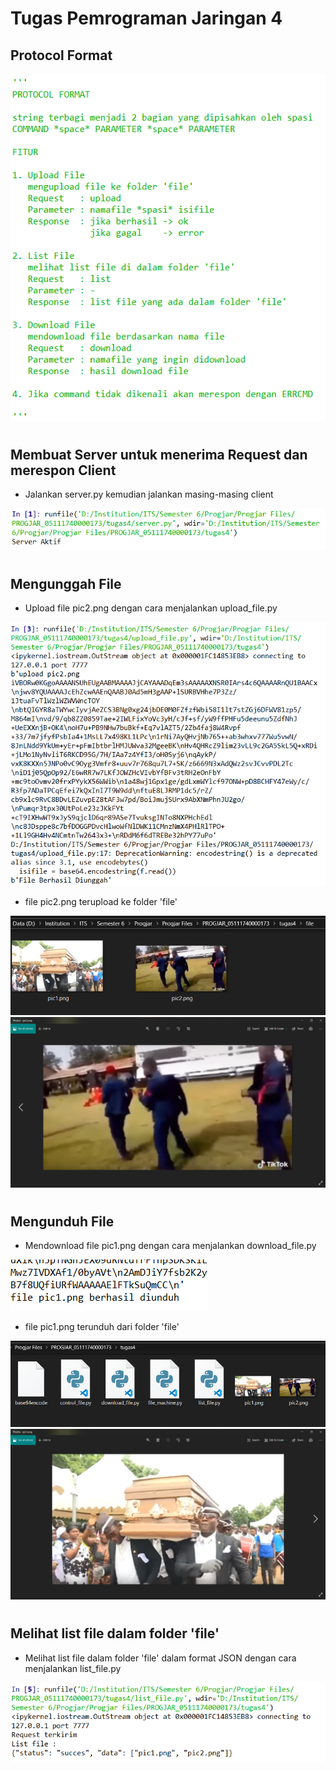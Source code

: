 # Tugas Pemrograman Jaringan 4
## Protocol Format

![alt text](https://github.com/jalerdio/PROGJAR_05111740000173/blob/master/Tugas4/Screenshot/protokal_format.png)
#
## Membuat Server untuk menerima Request dan merespon Client 
* Jalankan server.py kemudian jalankan masing-masing client

![alt text](https://github.com/jalerdio/PROGJAR_05111740000173/blob/master/Tugas4/Screenshot/server%20aktif.png)
#
## Mengunggah File

* Upload file pic2.png dengan cara menjalankan upload_file.py

![alt text](https://github.com/jalerdio/PROGJAR_05111740000173/blob/master/Tugas4/Screenshot/file%20berhasil%20diunggah.png)

* file pic2.png terupload ke folder 'file'

![alt text](https://github.com/jalerdio/PROGJAR_05111740000173/blob/master/Tugas4/Screenshot/pic2%20berhasil%20diunggah.png)
![alt text](https://github.com/jalerdio/PROGJAR_05111740000173/blob/master/Tugas4/Screenshot/pic2%20ss.png)
#
## Mengunduh File
* Mendownload file pic1.png dengan cara menjalankan download_file.py

![alt text](https://github.com/jalerdio/PROGJAR_05111740000173/blob/master/Tugas4/Screenshot/file%20berhasil%20diunduh.png)

* file pic1.png terunduh dari folder 'file'

![alt text](https://github.com/jalerdio/PROGJAR_05111740000173/blob/master/Tugas4/Screenshot/pic1%20berhasil%20diunduh.png)
![alt text](https://github.com/jalerdio/PROGJAR_05111740000173/blob/master/Tugas4/Screenshot/pic1%20ss.png)
#
## Melihat list file dalam folder 'file'
* Melihat list file dalam folder 'file' dalam format JSON dengan cara menjalankan list_file.py

![alt text](https://github.com/jalerdio/PROGJAR_05111740000173/blob/master/Tugas4/Screenshot/List%20File.png)
